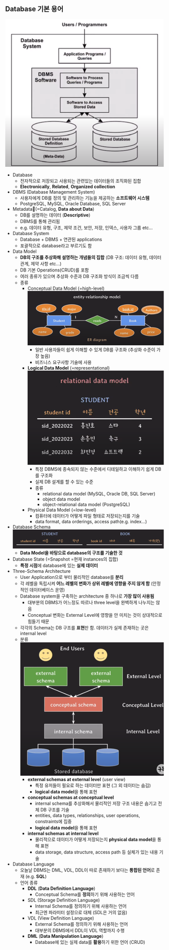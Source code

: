 ## Database 기본 용어
![database_system_flow](../image/database_system_flow.png)
- Database
	- 전자적으로 저장되고 사용되는 관련있는 데이터들의 조직화된 집합 
	- **Electronically**, **Related**, **Organized collection**
- DBMS (Database Management System)
	- 사용자에게 DB를 정의 및 관리하는 기능을 제공하는 **소프트웨어 시스템**
	- PostgreSQL, MySQL, Oracle Database, SQL Server
- Metadata(=Catalog, **Data about Data**)
	- DB를 설명하는 데이터 (**Descriptive**)
	- DBMS를 통해 관리됨
	- e.g. 데이터 유형, 구조, 제약 조건, 보안, 저장, 인덱스, 사용자 그룹 etc...
- Database System
	- Database + DBMS + 연관된 applications
	- 포괄적으로 database라고 부르기도 함
- Data Model
	- **DB의 구조를 추상화해 설명하는 개념들의 집합** (DB 구조: 데이터 유형, 데이터 관계, 제약 사항 etc...)
	- DB 기본 Operations(CRUD)를 포함
	- 여러 종류가 있으며 추상화 수준과 DB 구조화 방식이 조금씩 다름
	- 종류
		- Conceptual Data Model (=high-level)
			![](../image/er_diagram.png)
			- 일반 사용자들이 쉽게 이해할 수 있게 DB를 구조화 (추상화 수준이 가장 높음)
			- 비즈니스 요구사항 기술에 사용
		- **Logical Data Model** (=representational)
			![](../image/relational_data_model.png)
			- 특정 DBMS에 종속되지 않는 수준에서 디테일하고 이해하기 쉽게 DB를 구조화
			- 실제 DB 설계를 할 수 있는 수준
			- 종류
				- relational data model (MySQL, Oracle DB, SQL Server)
				- object data model
				- object-relational data model (PostgreSQL)
		- Physical Data Model (=low-level)
			- 컴퓨터에 데이터가 어떻게 파일 형태로 저장되는지를 기술
			- data format, data orderings, access path(e.g. index...)
- Database Schema
	![](../image/database_schema.png)
	- **Data Model을 바탕으로 database의 구조를 기술한 것**
- Database State (=Snapshot =현재 instances의 집합)
	- **특정 시점**에 database에 있는 **실제 데이터**
- Three-Schema Architecture
	- User Application으로 부터 물리적인 database를 **분리**
	- 각 레벨을 독립시켜 **어느 레벨의 변화가 상위 레벨에 영향을 주지 않게 함** (안정적인 데이터베이스 운영)
	- Database system을 구축하는 architecture 중 하나로 **가장 많이 사용됨**
		- 대부분의 DBMS가 어느정도 따르나 three level을 완벽하게 나누지는 않음
		- Conceptual 변화는 External Level에 영향을 안 미치는 것이 상대적으로 힘들기 때문
	- 각각의 Schema는 DB 구조를 **표현**만 함. 데이터가 실제 존재하는 곳은 internal level 
	- 분류
		![](../image/three_schema_architecture.png)
		- **external schemas at external level** (user view)
			- 특정 유저들이 필요로 하는 데이터만 표현 (그 외 데이터는 숨김)
			- **logical data model**을 통해 표현
		- **conceptual schemas at conceptual level**
			- internal schema를 추상화해서 물리적인 저장 구조 내용은 숨기고 전체 DB 구조를 기술
			- entities, data types, relationships, user operations, constraints에 집중
			- **logical data model**을 통해 표현
		- **internal schemas at internal level**
			- 물리적으로 데이터가 어떻게 저장되는지 **physical data model**을 통해 표현
			- data storage, data structure, access path 등 실체가 있는 내용 기술
- Database Language
	- 오늘날 DBMS는 DML, VDL, DDL이 따로 존재하기 보다는 **통합된 언어**로 존재 (e.g. **SQL**)
	- 언어 종류
		- **DDL** (**Data Definition Language**)
			- Conceptual Schema를 **정의**하기 위해 사용하는 언어
		- SDL (Storage Definition Language)
			- Internal Schema를 정의하기 위해 사용하는 언어
			- 최근엔 파라미터 설정으로 대체 (SDL은 거의 없음)
		- VDL (View Definition Language)
			- External Schema를 정의하기 위해 사용하는 언어
			- 대부분의 DBMS에서 DDL이 VDL 역할까지 수행
		- **DML** (**Data Manipulation Language**)
			- Database에 있는 실제 data를 **활용**하기 위한 언어 (CRUD)

